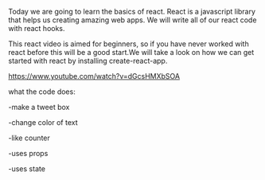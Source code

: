 Today we are going to learn the basics of react. React is a javascript library that helps us creating amazing web apps.
We will write all of our react code with react hooks.

This react video is aimed for beginners, so if you have never worked with react before this will be a good start.We will take a look on how we can get started with react by installing create-react-app.

https://www.youtube.com/watch?v=dGcsHMXbSOA

what the code does:

-make a tweet box

-change color of text

-like counter


-uses props

-uses state

